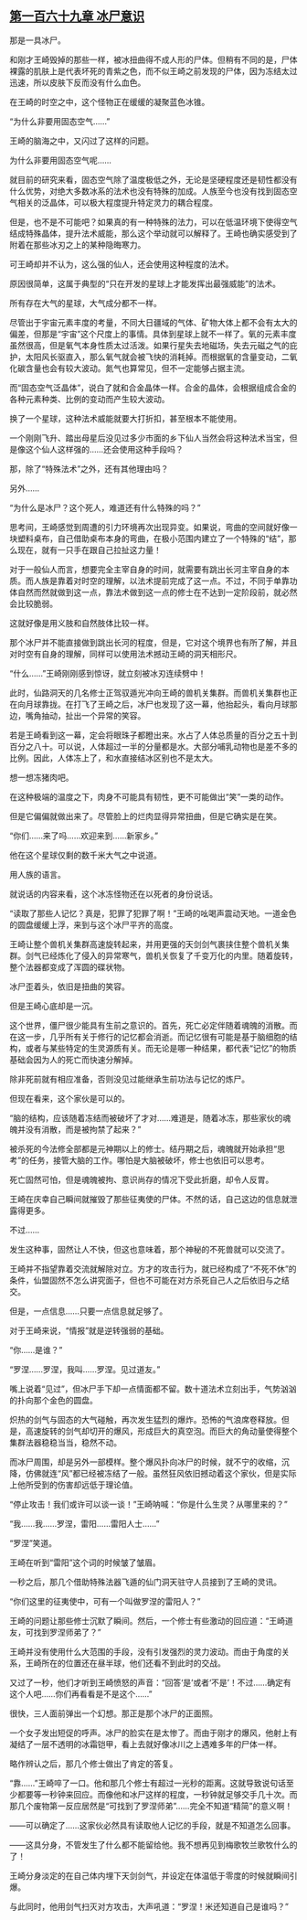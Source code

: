 ## [第一百六十九章 冰尸意识](https://www.xxbiquge.com/11_11207/9221291.html)


  那是一具冰尸。

  和刚才王崎毁掉的那些一样，被冰扭曲得不成人形的尸体。但稍有不同的是，尸体裸露的肌肤上是代表坏死的青紫之色，而不似王崎之前发现的尸体，因为冻结太过迅速，所以皮肤下反而没有什么血色。

  在王崎的时空之中，这个怪物正在缓缓的凝聚蓝色冰锥。

  “为什么非要用固态空气……”

  王崎的脑海之中，又闪过了这样的问题。

  为什么非要用固态空气呢……

  就目前的研究来看，固态空气除了温度极低之外，无论是坚硬程度还是韧性都没有什么优势，对绝大多数冰系的法术也没有特殊的加成。人族至今也没有找到固态空气相关的泛晶体，可以极大程度提升特定灵力的耦合程度。

  但是，也不是不可能吧？如果真的有一种特殊的法力，可以在低温环境下使得空气结成特殊晶体，提升法术威能，那么这个举动就可以解释了。王崎也确实感受到了附着在那些冰刃之上的某种隐晦寒力。

  可王崎却并不认为，这么强的仙人，还会使用这种程度的法术。

  原因很简单，这属于典型的“只在开发的星球上才能发挥出最强威能”的法术。

  所有存在大气的星球，大气成分都不一样。

  尽管出于宇宙元素丰度的考量，不同大日疆域的气体、矿物大体上都不会有太大的偏差，但那是“宇宙”这个尺度上的事情。具体到星球上就不一样了。氧的元素丰度虽然很高，但是氧气本身性质太过活泼。如果行星失去地磁场，失去元磁之气的庇护，太阳风长驱直入，那么氧气就会被飞快的消耗掉。而根据氧的含量变动，二氧化碳含量也会有较大波动。氮气也算常见，但不一定能够占据主流。

  而“固态空气泛晶体”，说白了就和合金晶体一样。合金的晶体，会根据组成合金的各种元素种类、比例的变动而产生较大波动。

  换了一个星球，这种法术威能就要大打折扣，甚至根本不能使用。

  一个刚刚飞升、踏出母星后没见过多少市面的乡下仙人当然会将这种法术当宝，但是像这个仙人这样强的……还会使用这种手段吗？

  那，除了“特殊法术”之外，还有其他理由吗？

  另外……

  “为什么是冰尸？这个死人，难道还有什么特殊的吗？”

  思考间，王崎感觉到周遭的引力环境再次出现异变。如果说，弯曲的空间就好像一块塑料桌布，自己借助桌布本身的弯曲，在极小范围内建立了一个特殊的“结”，那么现在，就有一只手在跟自己拉扯这力量！

  对于一般仙人而言，想要完全主宰自身的时间，就需要有跳出长河主宰自身的本质。而人族是靠着对时空的理解，以法术提前完成了这一点。不过，不同于单靠功体自然而然就做到这一点，靠法术做到这一点的修士在不达到一定阶段前，就必然会比较脆弱。

  这就好像是用义肢和自然肢体比较一样。

  那个冰尸并不能直接做到跳出长河的程度，但是，它对这个境界也有所了解，并且对时空有自身的理解，同样可以使用法术撼动王崎的洞天相形尺。

  “什么……”王崎刚刚感到惊讶，就立刻被冰刃连续劈中！

  此时，仙路洞天的几名修士正驾驭遁光冲向王崎的兽机关集群。而兽机关集群也正在向月球靠拢。在打飞了王崎之后，冰尸也发现了这一幕，他抬起头，看向月球那边，嘴角抽动，扯出一个异常的笑容。

  若是王崎看到这一幕，定会将眼珠子都瞪出来。水占了人体总质量的百分之五十到百分之八十。可以说，人体超过一半的分量都是水。大部分哺乳动物也是差不多的比例。因此，人体冻上了，和水直接结冰区别也不是太大。

  想一想冻猪肉吧。

  在这种极端的温度之下，肉身不可能具有韧性，更不可能做出“笑”一类的动作。

  但是它偏偏就做出来了。尽管脸上的烂肉显得异常扭曲，但是它确实是在笑。

  “你们……来了吗……欢迎来到……新家乡。”

  他在这个星球仅剩的数千米大气之中说道。

  用人族的语言。

  就说话的内容来看，这个冰冻怪物还在以死者的身份说话。

  “读取了那些人记忆？真是，犯罪了犯罪了啊！”王崎的吆喝声震动天地。一道金色的圆盘缓缓上浮，来到与这个冰尸平齐的高度。

  王崎让整个兽机关集群高速旋转起来，并用更强的天剑剑气裹挟住整个兽机关集群。剑气已经炼化了侵入的异常寒气，兽机关恢复了千变万化的内里。随着旋转，整个法器都变成了浑圆的碟状物。

  冰尸歪着头，依旧是扭曲的笑容。

  但是王崎心底却是一沉。

  这个世界，僵尸很少能具有生前之意识的。首先，死亡必定伴随着魂魄的消散。而在这一步，几乎所有关于修行的记忆都会消逝。而记忆很有可能是基于脑细胞的结构，或者与某些特定的生灵源质有关。而无论是哪一种结果，都代表“记忆”的物质基础会因为人的死亡而快速分解掉。

  除非死前就有相应准备，否则没见过能继承生前功法与记忆的炼尸。

  但现在看来，这个家伙是可以的。

  “脑的结构，应该随着冻结而被破坏了才对……难道是，随着冰冻，那些家伙的魂魄并没有消散，而是被拘禁了起来？”

  被杀死的今法修全部都是元神期以上的修士。结丹期之后，魂魄就开始承担“思考”的任务，接管大脑的工作。哪怕是大脑被破坏，修士也依旧可以思考。

  死亡固然可怕，但是魂魄被拘、意识尚存的情况下受此折磨，却令人反胃。

  王崎在庆幸自己瞬间就摧毁了那些征夷使的尸体。不然的话，自己这边的信息就泄露得更多。

  不过……

  发生这种事，固然让人不快，但这也意味着，那个神秘的不死兽就可以交流了。

  王崎并不指望靠着交流就解除对立。方才的攻击行为，就已经构成了“不死不休”的条件，仙盟固然不怎么讲究面子，但也不可能在对方杀死自己人之后依旧与之结交。

  但是，一点信息……只要一点信息就足够了。

  对于王崎来说，“情报”就是逆转强弱的基础。

  “你……是谁？”

  “罗涅……罗涅，我叫……罗涅。见过道友。”

  嘴上说着“见过”，但冰尸手下却一点情面都不留。数十道法术立刻出手，气势汹汹的扑向那个金色的圆盘。

  炽热的剑气与固态的大气碰触，再次发生猛烈的爆炸。恐怖的气浪席卷释放。但是，高速旋转的剑气却切开的爆风，形成巨大的真空泡。而巨大的角动量使得整个集群法器稳稳当当，稳然不动。

  而冰尸周围，却是另外一部模样。整个爆风扑向冰尸的时候，就不宁的收缩，沉降，仿佛就连“风”都已经被冻结了一般。虽然狂风依旧撼动着这个家伙，但是实际上他所受到的伤害却远低于理论值。

  “停止攻击！我们或许可以谈一谈！”王崎呐喊：“你是什么生灵？从哪里来的？”

  “我……我……罗涅，雷阳……雷阳人士……”

  “罗涅”笑道。

  王崎在听到“雷阳”这个词的时候皱了皱眉。

  一秒之后，那几个借助特殊法器飞遁的仙门洞天驻守人员接到了王崎的灵讯。

  “你们这里的征夷使中，可有一个叫做罗涅的雷阳人？”

  王崎的问题让那些修士沉默了瞬间。然后，一个修士有些激动的回应道：“王崎道友，可找到罗涅师弟了？”

  王崎并没有使用什么大范围的手段，没有引发强烈的灵力波动。而由于角度的关系，王崎所在的位置还在昼半球，他们还看不到此时的交战。

  又过了一秒，他们才听到王崎愤怒的声音：“回答‘是’或者‘不是’！不过……确定有这个人吧……你们再看看是不是这个……”

  很快，三人面前弹出一个幻想。那正是那个冰尸的正面照。

  一个女子发出短促的呼声。冰尸的脸实在是太惨了。而由于刚才的爆风，他射上有凝结了一层不透明的冰霜铠甲，看上去就好像冰川之上遇难多年的尸体一样。

  略作辨认之后，那几个修士做出了肯定的答复。

  “靠……”王崎啐了一口。他和那几个修士有超过一光秒的距离。这就导致说句话至少都要等一秒钟来回应。而像他和冰尸这样的程度，一秒钟就足够交手几十次。而那几个废物第一反应居然是“可找到了罗涅师弟”……完全不知道“精简”的意义啊！

  ——可以确定了……这家伙必然具有读取他人记忆的手段，就是不知道怎么回事。

  ——这具分身，不管发生了什么都不能留给他。我不想再见到梅歌牧兰歌牧什么的了！

  王崎分身淡定的在自己体内埋下天剑剑气，并设定在体温低于零度的时候就瞬间引爆。

  与此同时，他用剑气扫灭对方攻击，大声吼道：“罗涅！米还知道自己是谁吗？”
